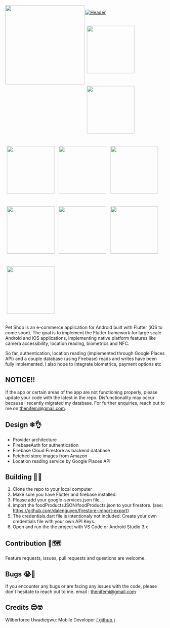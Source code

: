 <img align="left" src="https://raw.githubusercontent.com/thenifemi/PetShop/master/assets/images/petshop-logo-transBg.png" width="250px" height="auto">


[![Header](https://raw.githubusercontent.com/thenifemi/PetShop/master/assets/images/playstoreBanner.png "Header")](https://play.google.com/store/apps/details?id=com.petshop.petshop)

<p>
    <img src="https://raw.githubusercontent.com/thenifemi/PetShop/master/screenshots/intro.jpg" width="150px" height="auto" hspace="5" vspace="20"/>
    <img src="https://raw.githubusercontent.com/thenifemi/PetShop/master/screenshots/signup.jpg" width="150px" height="auto" hspace="5" vspace="20"/>
    <img src="https://raw.githubusercontent.com/thenifemi/PetShop/master/screenshots/login.jpg" width="150px" height="auto" hspace="5" vspace="20"/>
    <img src="https://raw.githubusercontent.com/thenifemi/PetShop/master/screenshots/home.jpg" width="150px" height="auto" hspace="5" vspace="20"/>
    <img src="https://raw.githubusercontent.com/thenifemi/PetShop/master/screenshots/productDetails.jpg" width="150px" height="auto" hspace="5" vspace="20"/>
    <img src="https://raw.githubusercontent.com/thenifemi/PetShop/master/screenshots/cart.jpg" width="150px" height="auto" hspace="5" vspace="20"/>
    <img src="https://raw.githubusercontent.com/thenifemi/PetShop/master/screenshots/checkout.jpg" width="150px" height="auto" hspace="5" vspace="20"/>
    <img src="https://raw.githubusercontent.com/thenifemi/PetShop/master/screenshots/forgot.jpg" width="150px" height="auto" hspace="5" vspace="20"/>
    <img src="https://raw.githubusercontent.com/thenifemi/PetShop/master/screenshots/notifications.jpg" width="150px" height="auto" hspace="5" vspace="20"/>
</p>

Pet Shop is an e-commerce application for Android built with Flutter (iOS to come soon). The goal is to implement the Flutter framework for large scale Android and iOS applications, implementing native platform features like camera accessibility, location reading, biometrics and NFC. 

So far, authentication, location reading (implemented through Google Places API) and a couple database (using Firebase) reads and writes have been fully implemented. I also hope to integrate biometrics, payment options etc

## NOTICE!!
If the app or certain areas of the app are not functioning properly, please update your code with the latest in the repo.
Disfunctionality may occur because I recently migrated my database.
For further enquiries, reach out to me on thenifemi@gmail.com.

## Design ❄👌

- Provider architecture
- FirebaseAuth for authentication
- Firebase Cloud Firestore as backend database
- Fetched store images from Amazon
- Location reading service by Google Places API

## Building 🏢🚀

1. Clone the repo to your local computer
2. Make sure you have Flutter and firebase installed.
3. Please add your google-services.json file.
4. import the foodProductsJSON/foodProducts.json to your firestore. (see: https://github.com/dalenguyen/firestore-import-export)
5. The credentials.dart file is intentionaly not included. Create your own credentials file with your own API Keys.
6. Open and run the the project with VS Code or Android Studio 3.x

## Contribution 🍕🗺

Feature requests, issues, pull requests and questions are welcome.

## Bugs 😭🐛

If you encounter any bugs or are facing any issues with the code, please don't hesitate to reach out to me. email : thenifemi@gmail.com

## Credits 😎🤓

Wilberforce Uwadiegwu: Mobile Developer [( github )](https://github.com/wilburt)
